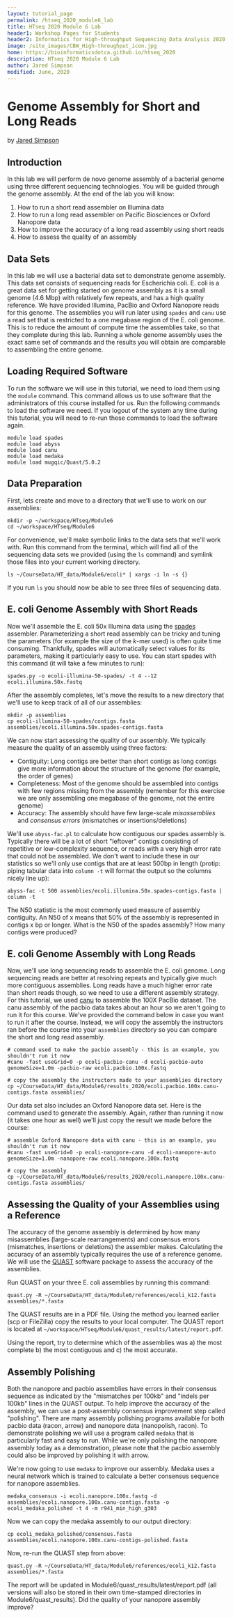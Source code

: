 ```yaml
---
layout: tutorial_page
permalink: /htseq_2020_module6_lab
title: HTseq 2020 Module 6 Lab
header1: Workshop Pages for Students
header2: Informatics for High-throughput Sequencing Data Analysis 2020 Module 6 Lab
image: /site_images/CBW_High-throughput_icon.jpg
home: https://bioinformaticsdotca.github.io/htseq_2020
description: HTseq 2020 Module 6 Lab
author: Jared Simpson
modified: June, 2020
---
```


# Genome Assembly for Short and Long Reads

by [Jared Simpson](https://simpsonlab.github.io)

## Introduction

In this lab we will perform de novo genome assembly of a bacterial genome using three different sequencing technologies. You will be guided through the genome assembly. At the end of the lab you will know:

1. How to run a short read assembler on Illumina data
2. How to run a long read assembler on Pacific Biosciences or Oxford Nanopore data
3. How to improve the accuracy of a long read assembly using short reads
4. How to assess the quality of an assembly

## Data Sets

In this lab we will use a bacterial data set to demonstrate genome assembly. This data set consists of sequencing reads for Escherichia coli. E. coli is a great data set for getting started on genome assembly as it is a small genome (4.6 Mbp) with relatively few repeats, and has a high quality reference. We have provided Illumina, PacBio and Oxford Nanopore reads for this genome. The assemblies you will run later using `spades` and `canu` use a read set that is restricted to a one megabase region of the E. coli genome. This is to reduce the amount of compute time the assemblies take, so that they complete during this lab. Running a whole genome assembly uses the exact same set of commands and the results you will obtain are comparable to assembling the entire genome.

## Loading Required Software

To run the software we will use in this tutorial, we need to load them using the `module` command. This command allows us to use software that the administrators of this course installed for us. Run the following commands to load the software we need. If you logout of the system any time during this tutorial, you will need to re-run these commands to load the software again.

```
module load spades
module load abyss
module load canu
module load medaka
module load mugqic/Quast/5.0.2
```

## Data Preparation

First, lets create and move to a directory that we'll use to work on our assemblies:

```
mkdir -p ~/workspace/HTseq/Module6
cd ~/workspace/HTseq/Module6
```

For convenience, we'll make symbolic links to the data sets that we'll work with. Run this command from the terminal, which will find all of the sequencing data sets we provided (using the `ls` command) and symlink those files into your current working directory.


```
ls ~/CourseData/HT_data/Module6/ecoli* | xargs -i ln -s {}
```

If you run `ls` you should now be able to see three files of sequencing data.

## E. coli Genome Assembly with Short Reads

Now we'll assemble the E. coli 50x Illumina data using the [spades](http://bioinf.spbau.ru/spades) assembler. Parameterizing a short read assembly can be tricky and tuning the parameters (for example the size of the *k*-mer used) is often quite time consuming. Thankfully, spades will automatically select values for its parameters, making it particularly easy to use. You can start spades with this command (it will take a few minutes to run):

```
spades.py -o ecoli-illumina-50-spades/ -t 4 --12 ecoli.illumina.50x.fastq
```

After the assembly completes, let's move the results to a new directory that we'll use to keep track of all of our assemblies:

```
mkdir -p assemblies
cp ecoli-illumina-50-spades/contigs.fasta assemblies/ecoli.illumina.50x.spades-contigs.fasta
```

We can now start assessing the quality of our assembly. We typically measure the quality of an assembly using three factors:

- Contiguity: Long contigs are better than short contigs as long contigs give more information about the structure of the genome (for example, the order of genes)
- Completeness: Most of the genome should be assembled into contigs with few regions missing from the assembly (remember for this exercise we are only assembling one megabase of the genome, not the entire genome)
- Accuracy: The assembly should have few large-scale *misassemblies* and *consensus errors* (mismatches or insertions/deletions)

We'll use `abyss-fac.pl` to calculate how contiguous our spades assembly is. Typically there will be a lot of short "leftover" contigs consisting of repetitive or low-complexity sequence, or reads with a very high error rate that could not be assembled. We don't want to include these in our statistics so we'll only use contigs that are at least 500bp in length (protip: piping tabular data into `column -t` will format the output so the columns nicely line up):

```
abyss-fac -t 500 assemblies/ecoli.illumina.50x.spades-contigs.fasta | column -t
```

The N50 statistic is the most commonly used measure of assembly contiguity. An N50 of x means that 50% of the assembly is represented in contigs x bp or longer. What is the N50 of the spades assembly? How many contigs were produced?

## E. coli Genome Assembly with Long Reads

Now, we'll use long sequencing reads to assemble the E. coli genome. Long sequencing reads are better at resolving repeats and typically give much more contiguous assemblies. Long reads have a much higher error rate than short reads though, so we need to use a different assembly strategy. For this tutorial, we used [canu](https://github.com/marbl/canu) to assemble the 100X PacBio dataset. The canu assembly of the pacbio data takes about an hour so we aren't going to run it for this course. We've provided the command below in case you want to run it after the course. Instead, we will copy the assembly the instructors ran before the course into your `assemblies` directory so you can compare the short and long read assembly.

```
# command used to make the pacbio assembly - this is an example, you shouldn't run it now
#canu -fast useGrid=0 -p ecoli-pacbio-canu -d ecoli-pacbio-auto genomeSize=1.0m -pacbio-raw ecoli.pacbio.100x.fastq

# copy the assembly the instructors made to your assemblies directory
cp ~/CourseData/HT_data/Module6/results_2020/ecoli.pacbio.100x.canu-contigs.fasta assemblies/
```

Our data set also includes an Oxford Nanopore data set. Here is the command used to generate the assembly. Again, rather than running it now (it takes one hour as well) we'll just copy the result we made before the course:

```
# assemble Oxford Nanopore data with canu - this is an example, you shouldn't run it now
#canu -fast useGrid=0 -p ecoli-nanopore-canu -d ecoli-nanopore-auto genomeSize=1.0m -nanopore-raw ecoli.nanopore.100x.fastq

# copy the assembly
cp ~/CourseData/HT_data/Module6/results_2020/ecoli.nanopore.100x.canu-contigs.fasta assemblies/
```

## Assessing the Quality of your Assemblies using a Reference

The accuracy of the genome assembly is determined by how many misassemblies (large-scale rearrangements) and consensus errors (mismatches, insertions or deletions) the assembler makes. Calculating the accuracy of an assembly typically requires the use of a reference genome. We will use the [QUAST](http://quast.bioinf.spbau.ru/) software package to assess the accuracy of the assemblies.

Run QUAST on your three E. coli assemblies by running this command:

```
quast.py -R ~/CourseData/HT_data/Module6/references/ecoli_k12.fasta assemblies/*.fasta
```

The QUAST results are in a PDF file. Using the method you learned earlier (scp or FileZilla) copy the results to your local computer. The QUAST report is located at `~/workspace/HTseq/Module6/quast_results/latest/report.pdf`.

Using the report, try to determine which of the assemblies was a) the most complete b) the most contiguous and c) the most accurate.

## Assembly Polishing

Both the nanopore and pacbio assemblies have errors in their consensus sequence as indicated by the "mismatches per 100kb" and "indels per 100kb" lines in the QUAST output. To help improve the accuracy of the assembly, we can use a post-assembly consensus improvement step called "polishing". There are many assembly polishing programs available for both pacbio data (racon, arrow) and nanopore data (nanopolish, racon). To demonstrate polishing we will use a program called `medaka` that is particularly fast and easy to run. While we're only polishing the nanopore assembly today as a demonstration, please note that the pacbio assembly could also be improved by polishing it with arrow.

We're now going to use `medaka` to improve our assembly. Medaka uses a neural network which is trained to calculate a better consensus sequence for nanopore assemblies.

```
medaka_consensus -i ecoli.nanopore.100x.fastq -d assemblies/ecoli.nanopore.100x.canu-contigs.fasta -o ecoli_medaka_polished -t 4 -m r941_min_high_g303
```

Now we can copy the medaka assembly to our output directory:

```
cp ecoli_medaka_polished/consensus.fasta assemblies/ecoli.nanopore.100x.canu-contigs-polished.fasta
```

Now, re-run the QUAST step from above:

```
quast.py -R ~/CourseData/HT_data/Module6/references/ecoli_k12.fasta assemblies/*.fasta
```

The report will be updated in Module6/quast_results/latest/report.pdf (all versions will also be stored in their own time-stamped directories in Module6/quast_results). Did the quality of your nanopore assembly improve?
